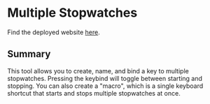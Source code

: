 # Multiple Stopwatches

Find the deployed website [here](https://jslozada1221.github.io/runasone-stopwatches/).

## Summary

This tool allows you to create, name, and bind a key to multiple stopwatches. Pressing the keybind will toggle between starting and stopping. You can also create a "macro", which is a single keyboard shortcut that starts and stops multiple stopwatches at once.
